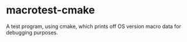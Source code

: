 # macrotest-cmake
A test program, using cmake, which prints off OS version macro data for debugging purposes.